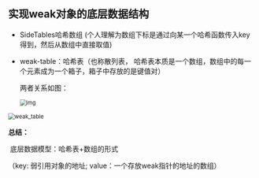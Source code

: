 ## 实现weak对象的底层数据结构

* SideTables哈希数组 (个人理解为数组下标是通过向某一个哈希函数传入key得到，然后从数组中直接取值)

* weak-table：哈希表（也称散列表， 哈希表本质是一个数组，数组中的每一个元素成为一个箱子，箱子中存放的是键值对）

  两者关系如图：

  <img src="./image/Memory-weak_SideTables.png" alt="img" style="zoom:80%;" />



<img src="./image/Memory-weak__weak_table.png" alt="weak_table" style="zoom:80%;" />

**总结：**

​      底层数据模型：哈希表+数组的形式

（key: 弱引用对象的地址; value：一个存放weak指针的地址的数组）
